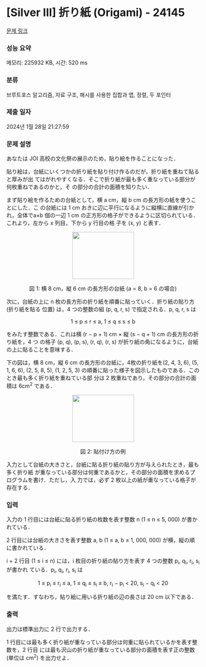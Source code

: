 # [Silver III] 折り紙 (Origami) - 24145 

[문제 링크](https://www.acmicpc.net/problem/24145) 

### 성능 요약

메모리: 225932 KB, 시간: 520 ms

### 분류

브루트포스 알고리즘, 자료 구조, 해시를 사용한 집합과 맵, 정렬, 두 포인터

### 제출 일자

2024년 1월 28일 21:27:59

### 문제 설명

<p>あなたは JOI 高校の文化祭の展示のため，貼り絵を作ることになった．</p>

<p>貼り絵は，台紙にいくつかの折り紙を貼り付け作るのだが，折り紙を重ねて貼ると厚みが出 てはがれやすくなる．そこで折り紙が最も多く重なっている部分が何枚重ねであるのかと，そ の部分の合計の面積を知りたい．</p>

<p>まず貼り絵を作るための台紙として，横 a cm，縦 b cm の長方形の紙を使うことにした．こ の台紙には 1 cm おきに辺に平行になるように縦横に直線が引かれ，全体でa×b 個の一辺 1 cm の正方形の格子ができるように区切られている．これより，左から x 列目，下から y 行目の格 子を (x, y) と表す．</p>

<p style="text-align: center;"><img alt="" src="https://upload.acmicpc.net/17374233-34a7-4050-bd2c-557a82b8100d/-/preview/" style="width: 161px; height: 123px;"></p>

<p style="text-align: center;">図 1: 横 8 cm，縦 6 cm の長方形の台紙 (a = 8, b = 6 の場合)</p>

<p>次に，台紙の上に n 枚の長方形の折り紙を順番に貼っていく．折り紙の貼り方 (折り紙を貼る 位置) は，4 つの整数の組 (p, q, r, s) で指定される．p, q, r, s は</p>

<p style="text-align: center;">1 ≤ p ≤ r ≤ a, 1 ≤ q ≤ s ≤ b</p>

<p>をみたす整数である．これは横 (r − p + 1) cm × 縦 (s − q + 1) cm の長方形の折り紙を，4 つ の格子 (p, q), (p, s), (r, q), (r, s) が折り紙の角になるように，台紙の上に貼ることを意味する．</p>

<p>下の図は，横 8 cm，縦 6 cm の長方形の台紙に，4枚の折り紙を(2, 4, 3, 6), (5, 1, 6, 6), (2, 5, 8, 5), (1, 2, 5, 3) の順番に貼った様子を図示したものである．このとき最も多く折り紙を重ねている部 分は 2 枚重ねであり，その部分の合計の面積は 6cm<sup>2</sup> である．</p>

<p style="text-align: center;"><img alt="" src="https://upload.acmicpc.net/754eee46-529a-4492-8859-dacfc9ad06b2/-/preview/" style="width: 161px; height: 123px;"></p>

<p style="text-align: center;">図 2: 貼付け方の例</p>

<p>入力として台紙の大きさと，台紙に貼る折り紙の貼り方が与えられたとき，最も多く折り紙 が重なっている部分は何重であるかと，その部分の面積を求めるプログラムを書け．ただし，入 力では，必ず 2 枚以上の紙が重なっている格子が存在する．</p>

### 입력 

 <p>入力の 1 行目には台紙に貼る折り紙の枚数を表す整数 n (1 ≤ n ≤ 5, 000) が書かれている．</p>

<p>2 行目には台紙の大きさを表す整数 a, b (1 ≤ a, b ≤ 1, 000, 000) が横，縦の順に書かれている．</p>

<p>i + 2 行目 (1 ≤ i ≤ n) には，i 枚目の折り紙の貼り方を表す 4 つの整数 p<sub>i</sub>, q<sub>i</sub>, r<sub>i</sub>, s<sub>i</sub> が書かれ ている．p<sub>i</sub>, q<sub>i</sub>, r<sub>i</sub>, s<sub>i</sub> は</p>

<p style="text-align: center;">1 ≤ p<sub>i</sub> ≤ r<sub>i</sub> ≤ a, 1 ≤ q<sub>i</sub> ≤ s<sub>i</sub> ≤ b, r<sub>i</sub> − p<sub>i</sub> < 20, s<sub>i</sub> − q<sub>i</sub> < 20</p>

<p>を満たす．すなわち，貼り絵に用いる折り紙の辺の長さは 20 cm 以下である．</p>

### 출력 

 <p>出力は標準出力に 2 行で出力する．</p>

<p>1 行目には最も多く折り紙が重なっている部分は何重に貼られているかを表す整数を，2 行目 には最も沢山の折り紙が重なっている部分の面積を表す正の整数 (単位は cm<sup>2</sup>) を出力せよ．</p>

